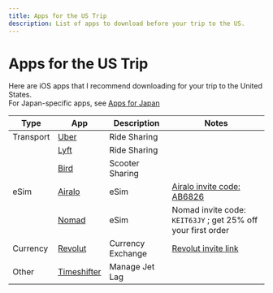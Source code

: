 ```yaml
---
title: Apps for the US Trip
description: List of apps to download before your trip to the US.
---
```


# Apps for the US Trip

Here are iOS apps that I recommend downloading for your trip to the United States.  
For Japan-specific apps, see [Apps for Japan](../guides/apps.md)

| Type      | App             | Description       | Notes                                                        |
| --------- | --------------- | ----------------- | ------------------------------------------------------------ |
| Transport | [Uber][]        | Ride Sharing      |                                                              |
|           | [Lyft][]        | Ride Sharing      |                                                              |
|           | [Bird][]        | Scooter Sharing   |                                                              |
| eSim      | [Airalo][]      | eSim              | [Airalo invite code: AB6826][]                               |
|           | [Nomad][]       | eSim              | Nomad invite code: `KEIT63JY` ; get 25% off your first order |
| Currency  | [Revolut][]     | Currency Exchange | [Revolut invite link][]                                      |
| Other     | [Timeshifter][] | Manage Jet Lag    |                                                              |

[Uber]: https://apps.apple.com/app/id368677368
[Lyft]: https://apps.apple.com/app/id529379082
[Bird]: https://apps.apple.com/app/id1260842311
[Airalo]: https://apps.apple.com/app/id1475911720
[Nomad]: https://apps.apple.com/app/id1521602300
[Revolut]: https://apps.apple.com/app/id932493382
[Timeshifter]: https://apps.apple.com/app/id1380684374
[Revolut invite link]: https://revolut.com/referral/?referral-code=genjikw45!FEB1-24-AR-JP
[Airalo invite code: AB6826]: https://ref.airalo.com/DB2m
